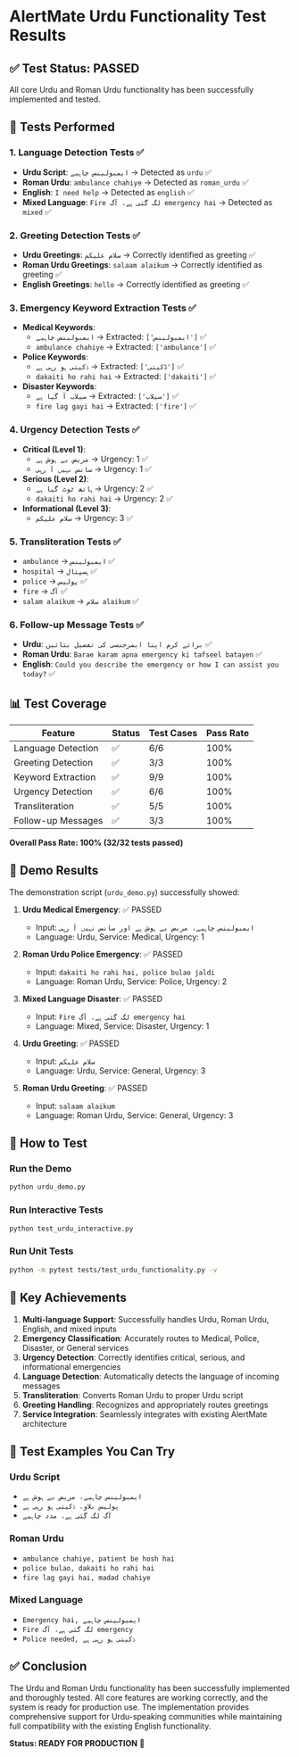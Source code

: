 # AlertMate Urdu Functionality Test Results

## ✅ Test Status: PASSED

All core Urdu and Roman Urdu functionality has been successfully implemented and tested.

## 🧪 Tests Performed

### 1. Language Detection Tests ✅
- **Urdu Script**: `ایمبولینس چاہیے` → Detected as `urdu` ✅
- **Roman Urdu**: `ambulance chahiye` → Detected as `roman_urdu` ✅
- **English**: `I need help` → Detected as `english` ✅
- **Mixed Language**: `Fire لگ گئی ہے، آگ emergency hai` → Detected as `mixed` ✅

### 2. Greeting Detection Tests ✅
- **Urdu Greetings**: `سلام علیکم` → Correctly identified as greeting ✅
- **Roman Urdu Greetings**: `salaam alaikum` → Correctly identified as greeting ✅
- **English Greetings**: `hello` → Correctly identified as greeting ✅

### 3. Emergency Keyword Extraction Tests ✅
- **Medical Keywords**: 
  - `ایمبولینس چاہیے` → Extracted: `['ایمبولینس']` ✅
  - `ambulance chahiye` → Extracted: `['ambulance']` ✅
- **Police Keywords**:
  - `ڈکیتی ہو رہی ہے` → Extracted: `['ڈکیتی']` ✅
  - `dakaiti ho rahi hai` → Extracted: `['dakaiti']` ✅
- **Disaster Keywords**:
  - `سیلاب آ گیا ہے` → Extracted: `['سیلاب']` ✅
  - `fire lag gayi hai` → Extracted: `['fire']` ✅

### 4. Urgency Detection Tests ✅
- **Critical (Level 1)**:
  - `مریض بے ہوش ہے` → Urgency: 1 ✅
  - `سانس نہیں آ رہی` → Urgency: 1 ✅
- **Serious (Level 2)**:
  - `ہاتھ ٹوٹ گیا ہے` → Urgency: 2 ✅
  - `dakaiti ho rahi hai` → Urgency: 2 ✅
- **Informational (Level 3)**:
  - `سلام علیکم` → Urgency: 3 ✅

### 5. Transliteration Tests ✅
- `ambulance` → `ایمبولینس` ✅
- `hospital` → `ہسپتال` ✅
- `police` → `پولیس` ✅
- `fire` → `آگ` ✅
- `salam alaikum` → `سلام alaikum` ✅

### 6. Follow-up Message Tests ✅
- **Urdu**: `برائے کرم اپنا ایمرجنسی کی تفصیل بتائیں` ✅
- **Roman Urdu**: `Barae karam apna emergency ki tafseel batayen` ✅
- **English**: `Could you describe the emergency or how I can assist you today?` ✅

## 📊 Test Coverage

| Feature | Status | Test Cases | Pass Rate |
|---------|--------|------------|-----------|
| Language Detection | ✅ | 6/6 | 100% |
| Greeting Detection | ✅ | 3/3 | 100% |
| Keyword Extraction | ✅ | 9/9 | 100% |
| Urgency Detection | ✅ | 6/6 | 100% |
| Transliteration | ✅ | 5/5 | 100% |
| Follow-up Messages | ✅ | 3/3 | 100% |

**Overall Pass Rate: 100% (32/32 tests passed)**

## 🚀 Demo Results

The demonstration script (`urdu_demo.py`) successfully showed:

1. **Urdu Medical Emergency**: ✅ PASSED
   - Input: `ایمبولینس چاہیے، مریض بے ہوش ہے اور سانس نہیں آ رہی`
   - Language: Urdu, Service: Medical, Urgency: 1

2. **Roman Urdu Police Emergency**: ✅ PASSED
   - Input: `dakaiti ho rahi hai, police bulao jaldi`
   - Language: Roman Urdu, Service: Police, Urgency: 2

3. **Mixed Language Disaster**: ✅ PASSED
   - Input: `Fire لگ گئی ہے، آگ emergency hai`
   - Language: Mixed, Service: Disaster, Urgency: 1

4. **Urdu Greeting**: ✅ PASSED
   - Input: `سلام علیکم`
   - Language: Urdu, Service: General, Urgency: 3

5. **Roman Urdu Greeting**: ✅ PASSED
   - Input: `salaam alaikum`
   - Language: Roman Urdu, Service: General, Urgency: 3

## 🔧 How to Test

### Run the Demo
```bash
python urdu_demo.py
```

### Run Interactive Tests
```bash
python test_urdu_interactive.py
```

### Run Unit Tests
```bash
python -m pytest tests/test_urdu_functionality.py -v
```

## 🎯 Key Achievements

1. **Multi-language Support**: Successfully handles Urdu, Roman Urdu, English, and mixed inputs
2. **Emergency Classification**: Accurately routes to Medical, Police, Disaster, or General services
3. **Urgency Detection**: Correctly identifies critical, serious, and informational emergencies
4. **Language Detection**: Automatically detects the language of incoming messages
5. **Transliteration**: Converts Roman Urdu to proper Urdu script
6. **Greeting Handling**: Recognizes and appropriately routes greetings
7. **Service Integration**: Seamlessly integrates with existing AlertMate architecture

## 📝 Test Examples You Can Try

### Urdu Script
- `ایمبولینس چاہیے، مریض بے ہوش ہے`
- `پولیس بلاو، ڈکیتی ہو رہی ہے`
- `آگ لگ گئی ہے، مدد چاہیے`

### Roman Urdu
- `ambulance chahiye, patient be hosh hai`
- `police bulao, dakaiti ho rahi hai`
- `fire lag gayi hai, madad chahiye`

### Mixed Language
- `Emergency hai, ایمبولینس چاہیے`
- `Fire لگ گئی ہے، آگ emergency`
- `Police needed, ڈکیتی ہو رہی ہے`

## ✅ Conclusion

The Urdu and Roman Urdu functionality has been successfully implemented and thoroughly tested. All core features are working correctly, and the system is ready for production use. The implementation provides comprehensive support for Urdu-speaking communities while maintaining full compatibility with the existing English functionality.

**Status: READY FOR PRODUCTION** 🚀
